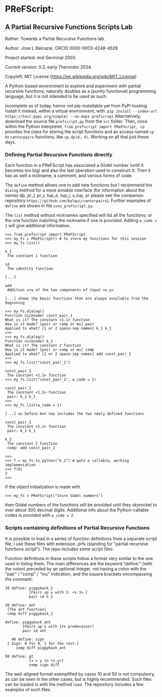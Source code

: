 # PReFScript: 
## A Partial Recursive Functions Scripts Lab

Rather: Towards a Partial Recursive Functions lab.

Author: Jose L Balcazar, ORCID 0000-0003-4248-4528

Project started: mid Germinal 2003.

Current version: 0.3, early Thermidor 2024.

Copyleft: MIT License (https://en.wikipedia.org/wiki/MIT_License)

A Python-based environment to explore and experiment with partial 
recursive functions; naturally doubles as a (purely functional) 
programming language, but it is not intended to be used as such.

Incomplete as of today, hence not pip-installable yet from PyPI
hosting. Install it instead, within a virtual environment, with:
`pip install --index-url https://test.pypi.org/simple/ --no-deps prefscript`
Alternatively, download the source file `prefscript.py` from the `src` folder.
Then, once within the Python interpreter, `from prefscript import PReFScript, cp`
provides the class for storing the script functions and an access named `cp` 
to `cantorpairs` functions, like `cp.dp(8, 4)`. Working on all that just these days.

### Defining Partial Recursive Functions directly

Each function in a PReFScript has associated a Gödel number
(until it becomes too big) and also the last operation used 
to construct it. Then it has as well a nickname, a comment, 
and various forms of code.

The `define` method allows one to add new functions but 
I recommend the `dialog` method for a more amiable interface
(for information about the names dp, pr_l, pr_r, tup_e, 
tup_i, s_tup, pr please see the companion repository 
`https://github.com/balqui/cantorpairs`). Further examples of 
`define` are shown in file `uses_prefscript.py`.

The `list` method without nicknames specified will list all 
the functions; or the one function matching the nickname if 
one is provided. Adding `w_code = 1` will give additional 
information.


```
>>> from prefscript import PReFScript
>>> my_fs = PReFScript() # to store my functions for this session
>>> my_fs.list()

k_1 
 The constant 1 function

id
 The identity function

[...]

add
 Addition x+y of the two components of input <x.y>

[...] shows the basic functions that are always available from the beginning

>>> my_fs.dialog()
Function nickname? const_pair_1
What is it? The constant <1.1> function
How is it made? [pair or comp or mu] pair
Applied to what? [1 or 2 space-sep names] k_1 k_1
>>>
>>> my_fs.dialog()
Function nickname? k_2
What is it? The constant 2 function
How is it made? [pair or comp or mu] comp
Applied to what? [1 or 2 space-sep names] add const_pair_1
>>>
>>> my_fs.list("const_pair_1")

const_pair_1
 The constant <1.1> function
>>> my_fs.list("const_pair_1", w_code = 1)

const_pair_1
 The constant <1.1> function
 pair: k_1 k_1
>>> 
>>> my_fs.list(w_code = 1)

[...] as before but now includes the two newly defined functions

const_pair_1
 The constant <1.1> function
 pair: k_1 k_1

k_2
 The constant 2 function
 comp: add const_pair_1

>>>
>>> f = my_fs.to_python("k_2") # gets a callable, working implementation
>>> f(8)
2
>>> 
```

If the object initialization is made with

```
>>> my_fs = PReFScript("Store Gödel numbers")
```

then Gödel numbers of the functions will be provided until they
skyrocket to over about 300 decimal digits. Additional info about
the Python-callable codes is provided with `w_code = 2`.


### Scripts containing definitions of Partial Recursive Functions

It is possible to load in a series of function definitions 
from a separate script file; I use these files with
extension .prfs (standing for "partial recursive functions script").
The repo includes some script files.

Function definitions in these scripts follow a format very similar 
to the one used in listing them. The main differences are the keyword
"define:" (with the colon) preceded by an optional integer, not having
a colon with the "pair" / "comp" / "mu" indication, and the square 
brackets encompassing the comment:

```
10 define: piggyback_1
           [Pairs up x with 1: <x.1> ]
           pair id k_1

20 define: ant
 [The ant function]
 comp diff piggyback_1

define: piggyback_ant
        [Pairs up x with its predecessor]
        pair id ant

   40 define: sign
 [ Sign: 0 for 0, 1 for the rest ]
     comp diff piggyback_ant

50 define: gt
           [x > y in <x.y>]
           comp sign diff
```

The well-aligned format exemplified by cases 10 and 50 is not
compulsory, as can be seen in the other cases, but is highly
recommended. Such files can be loaded in with the method `load`.
The repository includes a few examples of such files.
